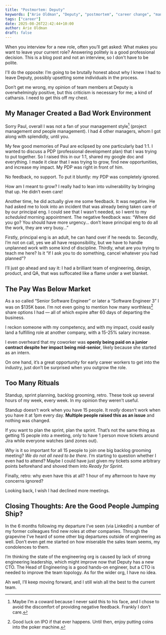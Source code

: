 ```yaml
---
title: "Postmortem: Deputy"
keywords: ["Arie Oldman", "Deputy", "postmortem", "career change", "management problems", "workplace culture", "software engineering", "startup experience"]
tags: ["career"]
date: 2025-08-26T22:42:44+10:00
author: Arie Oldman
draft: false
---
```


When you interview for a new role, often you’ll get asked: What makes you want to leave your current role? Answering politely is a good professional decision. This is a blog post and not an interview, so I don't have to be polite.
<!--more-->

I'll do the opposite: I’m going to be brutally honest about why I knew I had to leave Deputy, possibly upsetting some individuals in the process.

Don’t get me wrong, my opinion of team members at Deputy is overwhelmingly positive, but this criticism is necessary for me; a kind of catharsis. I need to get this off my chest.

## My Manager Created a Bad Work Environment

Sorry Paul, overall I was not a fan of your management style[^paul] (project management *and* people management). I had 4 other managers, whom I got along with splendidly, until you.

My few good memories of Paul are eclipsed by one particularly bad 1:1. I wanted to discuss a PDP (professional development plan) that I was trying to put together. So I raised this in our 1:1, shared my google doc and everything. I made it clear that I was trying to grow, find new opportunities, and increase my impact. My PDP was right in front of him.

No feedback, no support. To put it bluntly: my PDP was completely ignored.

How am I meant to grow? I really had to lean into vulnerability by bringing that up. He didn’t even care!

Another time, he did actually give me some feedback. It was negative. He had asked me to look into an incident that was already being taken care of by our principal eng. I could see that I wasn’t needed, so I went to my *scheduled* morning appointment. The negative feedback was: “Where did you go? You should have more urgency… don’t leave principal eng to do all the work, they are very busy…”

Firstly, principal eng is an adult, he can hand over if he needs to. Secondly, I’m not on call, yes we all have responsibility, but we have to handle unplanned work with some kind of discipline. Thirdly, what are you trying to teach me here? Is it “if I ask you to do something, cancel whatever you had planned”?

I’ll just go ahead and say it: I had a brilliant team of engineering, design, product, and QA, that was suffocated like a flame under a wet blanket.

## The Pay Was Below Market

As a so called “Senior Software Engineer” or later a “Software Engineer 3” I was on $135K base. I’m not even going to mention how many worthless[^esop] share options I had — all of which expire after 60 days of departing the business.

I reckon someone with my competency, and with my impact, could easily land a fulfilling role at another company, with a 15-25% salary increase.

I even overheard that my coworker was **openly being paid on a junior contract despite her impact being mid-senior**, likely because she started as an intern.

On one hand, it’s a great opportunity for early career workers to get into the industry, just don’t be surprised when you outgrow the role.

## Too Many Rituals

Standup, sprint planning, backlog grooming, retro. These took up several hours of my week, every week. In my opinion they weren’t useful.

Standup doesn’t work when you have 15 people. It *really* doesn’t work when you have it at 1pm every day. **Multiple people raised this as an issue** and nothing was changed.

If you want to plan the sprint, plan the sprint. That’s not the same thing as getting 15 people into a meeting, only to have 1 person move tickets around Jira while everyone watches (and zones out).

*Why* is it so important for all 15 people to join one big backlog grooming meeting? *We do not all need to be there*. I’m starting to question whether I even had to attend? Maybe I could have just given my tickets some arbitrary points beforehand and shoved them into *Ready for Sprint*.

Finally, retro: why even have this at all? 1 hour of my afternoon to have my concerns ignored?

Looking back, I wish I had declined more meetings.

## Closing Thoughts: Are the Good People Jumping Ship?

In the 6 months following my departure I’ve seen (via LinkedIn) a number of my former colleagues find new roles at other companies. Through the grapevine I’ve heard of some other big departures outside of engineering as well. Don’t even get me started on how miserable the sales team seems, my condolences to them.

I’m thinking the state of the engineering org is caused by lack of strong engineering leadership, which might improve now that Deputy has a new CTO. The Head of Engineering is a good hands-on engineer, but a CTO is needed to improve the team topology. As for the wider org, I have no idea.

Ah well, I’ll keep moving forward, and I still wish all the best to the current team.


[^paul]: Maybe I’m a coward because I never said this to his face, and I chose to avoid the discomfort of providing negative feedback. Frankly I don’t care.
[^esop]: Good luck on IPO if that ever happens. Until then, enjoy putting coins into the poker machine.
